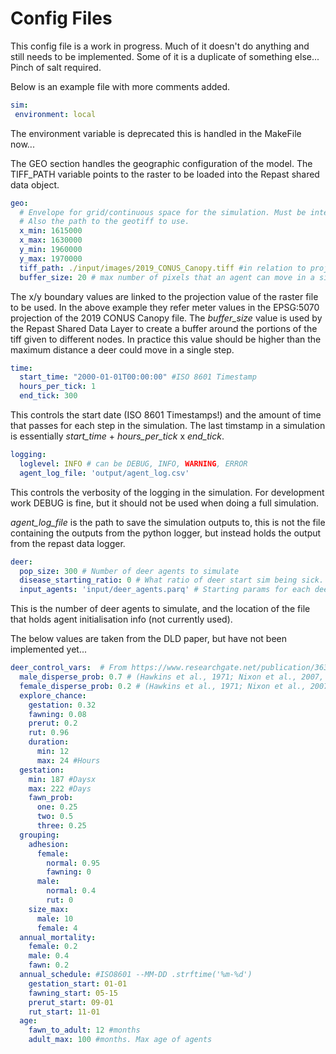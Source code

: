 # Config Files

This config file is a work in progress. Much of it doesn't do anything and still needs to be implemented. Some of it is a duplicate of something else... Pinch of salt required.

Below is an example file with more comments added.

```yaml
sim:
 environment: local
```

The environment variable is deprecated this is handled in the MakeFile now...

The GEO section handles the geographic configuration of the model. The TIFF_PATH variable points to the raster to be loaded into the Repast shared data object.

```yaml
geo: 
  # Envelope for grid/continuous space for the simulation. Must be integers
  # Also the path to the geotiff to use.
  x_min: 1615000
  x_max: 1630000
  y_min: 1960000
  y_max: 1970000
  tiff_path: ./input/images/2019_CONUS_Canopy.tiff #in relation to project root dir
  buffer_size: 20 # max number of pixels that an agent can move in a single tick
```

The x/y boundary values are linked to the projection value of the raster file to be used. In the above example they refer meter values in the EPSG:5070 projection of the 2019 CONUS Canopy file. The *buffer_size* value is used by the Repast Shared Data Layer to create a buffer around the portions of the tiff given to different nodes. In practice this value should be higher than the maximum distance a deer could move in a single step. 

```yaml
time: 
  start_time: "2000-01-01T00:00:00" #ISO 8601 Timestamp
  hours_per_tick: 1
  end_tick: 300
```

This controls the start date (ISO 8601 Timestamps!) and the amount of time that passes for each step in the simulation. The last timstamp in a simulation is essentially *start_time* + *hours_per_tick* x *end_tick*.

```yaml
logging:
  loglevel: INFO # can be DEBUG, INFO, WARNING, ERROR
  agent_log_file: 'output/agent_log.csv'
```

This controls the verbosity of the logging in the simulation. For development work DEBUG is fine, but it should not be used when doing a full simulation. 

*agent_log_file* is the path to save the simulation outputs to, this is not the file containing the outputs from the python logger, but instead holds the output from the repast data logger.

```yaml
deer:
  pop_size: 300 # Number of deer agents to simulate
  disease_starting_ratio: 0 # What ratio of deer start sim being sick.
  input_agents: 'input/deer_agents.parq' # Starting params for each deer agent.
```

This is the number of deer agents to simulate, and the location of the file that holds agent initialisation info (not currently used).

The below values are taken from the DLD paper, but have not been implemented yet...

```yaml
deer_control_vars:  # From https://www.researchgate.net/publication/363077733_The_effect_of_landscape_transmission_mode_and_social_behavior_on_disease_transmission_Simulating_the_transmission_of_chronic_wasting_disease_in_white-tailed_deer_Odocoileus_virginianus_populations_usi
  male_disperse_prob: 0.7 # (Hawkins et al., 1971; Nixon et al., 2007, 1994; Rosenberry et al., 1999) 
  female_disperse_prob: 0.2 # (Hawkins et al., 1971; Nixon et al., 2007, 1994; Rosenberry et al., 1999) 
  explore_chance:
    gestation: 0.32
    fawning: 0.08
    prerut: 0.2
    rut: 0.96
    duration: 
      min: 12 
      max: 24 #Hours
  gestation:
    min: 187 #Daysx
    max: 222 #Days
    fawn_prob:
      one: 0.25
      two: 0.5
      three: 0.25
  grouping:
    adhesion:
      female: 
        normal: 0.95
        fawning: 0
      male:
        normal: 0.4
        rut: 0
    size_max:
      male: 10
      female: 4
  annual_mortality:
    female: 0.2
    male: 0.4
    fawn: 0.2
  annual_schedule: #ISO8601 --MM-DD .strftime('%m-%d')
    gestation_start: 01-01
    fawning_start: 05-15
    prerut_start: 09-01
    rut_start: 11-01
  age:
    fawn_to_adult: 12 #months
    adult_max: 100 #months. Max age of agents

```
